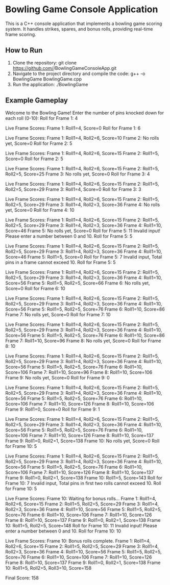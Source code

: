 # Bowling Game Console Application

This is a C++ console application that implements a bowling game scoring system. It handles strikes, spares, and bonus rolls, providing real-time frame scoring.

## How to Run
1. Clone the repository:
    git clone https://github.com/<username>/BowlingGameConsoleApp.git
2. Navigate to the project directory and compile the code:
    g++ -o BowlingGame BowlingGame.cpp
3. Run the application:
   ./BowlingGame
   
## Example Gameplay
Welcome to the Bowling Game!
Enter the number of pins knocked down for each roll (0-10):
Roll for Frame 1: 4

Live Frame Scores:
Frame 1: Roll1=4, Score=0
Roll for Frame 1: 6

Live Frame Scores:
Frame 1: Roll1=4, Roll2=6, Score=10
Frame 2: No rolls yet, Score=0
Roll for Frame 2: 5

Live Frame Scores:
Frame 1: Roll1=4, Roll2=6, Score=15
Frame 2: Roll1=5, Score=0
Roll for Frame 2: 5

Live Frame Scores:
Frame 1: Roll1=4, Roll2=6, Score=15
Frame 2: Roll1=5, Roll2=5, Score=25
Frame 3: No rolls yet, Score=0
Roll for Frame 3: 4

Live Frame Scores:
Frame 1: Roll1=4, Roll2=6, Score=15
Frame 2: Roll1=5, Roll2=5, Score=29
Frame 3: Roll1=4, Score=0
Roll for Frame 3: 3

Live Frame Scores:
Frame 1: Roll1=4, Roll2=6, Score=15
Frame 2: Roll1=5, Roll2=5, Score=29
Frame 3: Roll1=4, Roll2=3, Score=36
Frame 4: No rolls yet, Score=0
Roll for Frame 4: 10

Live Frame Scores:
Frame 1: Roll1=4, Roll2=6, Score=15
Frame 2: Roll1=5, Roll2=5, Score=29
Frame 3: Roll1=4, Roll2=3, Score=36
Frame 4: Roll1=10, Score=46
Frame 5: No rolls yet, Score=0
Roll for Frame 5: 11
Invalid input! Please enter a number between 0 and 10.
Roll for Frame 5: 5

Live Frame Scores:
Frame 1: Roll1=4, Roll2=6, Score=15
Frame 2: Roll1=5, Roll2=5, Score=29
Frame 3: Roll1=4, Roll2=3, Score=36
Frame 4: Roll1=10, Score=46
Frame 5: Roll1=5, Score=0
Roll for Frame 5: 7
Invalid input, Total pins in a frame cannot exceed 10.
Roll for Frame 5: 5

Live Frame Scores:
Frame 1: Roll1=4, Roll2=6, Score=15
Frame 2: Roll1=5, Roll2=5, Score=29
Frame 3: Roll1=4, Roll2=3, Score=36
Frame 4: Roll1=10, Score=56
Frame 5: Roll1=5, Roll2=5, Score=66
Frame 6: No rolls yet, Score=0
Roll for Frame 6: 10

Live Frame Scores:
Frame 1: Roll1=4, Roll2=6, Score=15
Frame 2: Roll1=5, Roll2=5, Score=29
Frame 3: Roll1=4, Roll2=3, Score=36
Frame 4: Roll1=10, Score=56
Frame 5: Roll1=5, Roll2=5, Score=76
Frame 6: Roll1=10, Score=86
Frame 7: No rolls yet, Score=0
Roll for Frame 7: 10

Live Frame Scores:
Frame 1: Roll1=4, Roll2=6, Score=15
Frame 2: Roll1=5, Roll2=5, Score=29
Frame 3: Roll1=4, Roll2=3, Score=36
Frame 4: Roll1=10, Score=56
Frame 5: Roll1=5, Roll2=5, Score=76
Frame 6: Roll1=10, Score=86
Frame 7: Roll1=10, Score=96
Frame 8: No rolls yet, Score=0
Roll for Frame 8: 10

Live Frame Scores:
Frame 1: Roll1=4, Roll2=6, Score=15
Frame 2: Roll1=5, Roll2=5, Score=29
Frame 3: Roll1=4, Roll2=3, Score=36
Frame 4: Roll1=10, Score=56
Frame 5: Roll1=5, Roll2=5, Score=76
Frame 6: Roll1=10, Score=106
Frame 7: Roll1=10, Score=96
Frame 8: Roll1=10, Score=106
Frame 9: No rolls yet, Score=0
Roll for Frame 9: 0

Live Frame Scores:
Frame 1: Roll1=4, Roll2=6, Score=15
Frame 2: Roll1=5, Roll2=5, Score=29
Frame 3: Roll1=4, Roll2=3, Score=36
Frame 4: Roll1=10, Score=56
Frame 5: Roll1=5, Roll2=5, Score=76
Frame 6: Roll1=10, Score=106
Frame 7: Roll1=10, Score=126
Frame 8: Roll1=10, Score=106
Frame 9: Roll1=0, Score=0
Roll for Frame 9: 1

Live Frame Scores:
Frame 1: Roll1=4, Roll2=6, Score=15
Frame 2: Roll1=5, Roll2=5, Score=29
Frame 3: Roll1=4, Roll2=3, Score=36
Frame 4: Roll1=10, Score=56
Frame 5: Roll1=5, Roll2=5, Score=76
Frame 6: Roll1=10, Score=106
Frame 7: Roll1=10, Score=126
Frame 8: Roll1=10, Score=137
Frame 9: Roll1=0, Roll2=1, Score=138
Frame 10: No rolls yet, Score=0
Roll for Frame 10: 5

Live Frame Scores:
Frame 1: Roll1=4, Roll2=6, Score=15
Frame 2: Roll1=5, Roll2=5, Score=29
Frame 3: Roll1=4, Roll2=3, Score=36
Frame 4: Roll1=10, Score=56
Frame 5: Roll1=5, Roll2=5, Score=76
Frame 6: Roll1=10, Score=106
Frame 7: Roll1=10, Score=126
Frame 8: Roll1=10, Score=137
Frame 9: Roll1=0, Roll2=1, Score=138
Frame 10: Roll1=5, Score=143
Roll for Frame 10: 7
Invalid input, Total pins in first two rolls cannot exceed 10.
Roll for Frame 10: 5

Live Frame Scores:
Frame 10: Waiting for bonus rolls...
Frame 1: Roll1=4, Roll2=6, Score=15
Frame 2: Roll1=5, Roll2=5, Score=29
Frame 3: Roll1=4, Roll2=3, Score=36
Frame 4: Roll1=10, Score=56
Frame 5: Roll1=5, Roll2=5, Score=76
Frame 6: Roll1=10, Score=106
Frame 7: Roll1=10, Score=126
Frame 8: Roll1=10, Score=137
Frame 9: Roll1=0, Roll2=1, Score=138
Frame 10: Roll1=5, Roll2=5, Score=148
Roll for Frame 10: 11
Invalid input! Please enter a number between 0 and 10.
Roll for Frame 10: 10

Live Frame Scores:
Frame 10: Bonus rolls complete.
Frame 1: Roll1=4, Roll2=6, Score=15
Frame 2: Roll1=5, Roll2=5, Score=29
Frame 3: Roll1=4, Roll2=3, Score=36
Frame 4: Roll1=10, Score=56
Frame 5: Roll1=5, Roll2=5, Score=76
Frame 6: Roll1=10, Score=106
Frame 7: Roll1=10, Score=126
Frame 8: Roll1=10, Score=137
Frame 9: Roll1=0, Roll2=1, Score=138
Frame 10: Roll1=5, Roll2=5, Roll3=10, Score=158

Final Score: 158
